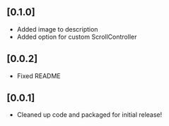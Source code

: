 ## [0.1.0]

* Added image to description
* Added option for custom ScrollController

## [0.0.2]

* Fixed README

## [0.0.1]

* Cleaned up code and packaged for initial release!
